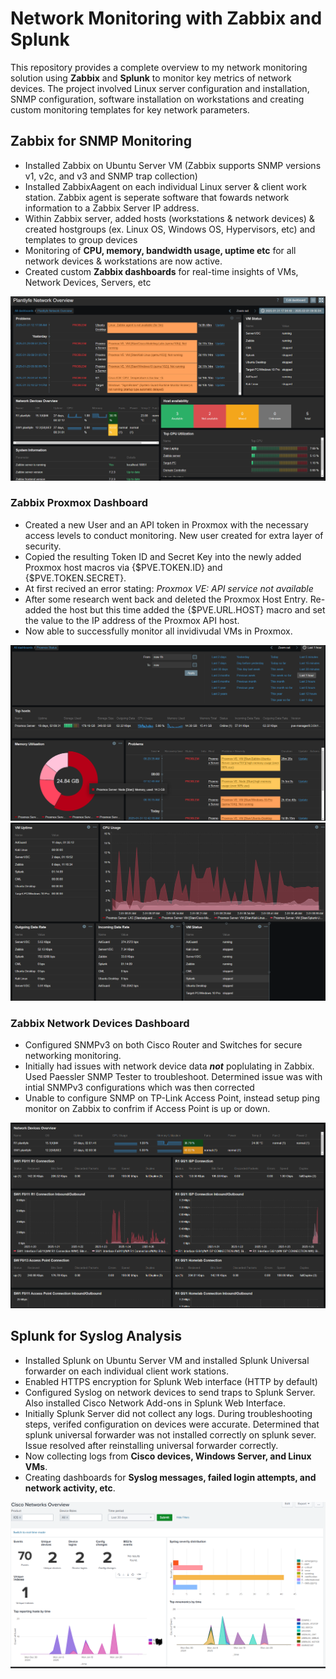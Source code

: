 # Network Monitoring with Zabbix and Splunk

This repository provides a complete overview to my network monitoring solution using **Zabbix** and **Splunk** to monitor key metrics of network devices. The project involved Linux server configuration and installation, SNMP configuration, software installation on workstations and creating custom monitoring templates for key network parameters.

## **Zabbix for SNMP Monitoring**
- Installed Zabbix on Ubuntu Server VM (Zabbix supports SNMP versions v1, v2c, and v3 and SNMP trap collection)
- Installed ZabbixAagent on each individual Linux server & client work station. Zabbix agent is seperate software that fowards network information to a Zabbix Server IP address.
- Within Zabbix server, added hosts (workstations & network devices) & created hostgroups (ex. Linux OS, Windows OS, Hypervisors, etc) and templates to group devices
- Monitoring of **CPU, memory, bandwidth usage, uptime etc** for all network devices & workstations are now active.
- Created custom **Zabbix dashboards** for real-time insights of VMs, Network Devices, Servers, etc

![View Zabbix Setup](https://github.com/Plantlyfe/Network-Monitoring/blob/main/Zabbix%20Global%20Overview.png)

### **Zabbix Proxmox Dashboard**
- Created a new User and an API token in Proxmox with the necessary access levels to conduct monitoring. New user created for extra layer of security.
- Copied the resulting Token ID and Secret Key into the newly added Proxmox host macros via {$PVE.TOKEN.ID} and {$PVE.TOKEN.SECRET}.
- At first recived an error stating: *Proxmox VE: API service not available* 
- After some research went back and deleted the Proxmox Host Entry. Re-added the host but this time added the {$PVE.URL.HOST} macro and set the value to the IP address of the Proxmox API host.
- Now able to successfully monitor all invidivudal VMs in Proxmox.


![View Proxmox Dashboard 1](https://github.com/Plantlyfe/Network-Monitoring/blob/main/Proxmox%20Dashboard%201.png)
![View Proxmox Dashboard 2](https://github.com/Plantlyfe/Network-Monitoring/blob/main/Proxmox%20Dashboard%202.png)


### **Zabbix Network Devices Dashboard**
- Configured SNMPv3 on both Cisco Router and Switches for secure networking monitoring.
- Initially had issues with network device data **_not_** poplulating in Zabbix. Used Paessler SNMP Tester to troubleshoot. Determined issue was with intial SNMPv3 configurations which was then corrected
- Unable to configure SNMP on TP-Link Access Point, instead setup ping monitor on Zabbix to confrim if Access Point is up or down.

![View Network Devices Dashboard](https://github.com/Plantlyfe/Network-Monitoring/blob/main/Network%20Devices%20Dashboard.png)


## **Splunk for Syslog Analysis**
<!-- ![Splunk Logo](https://github.com/Plantlyfe/Network-Monitoring/blob/main/logo-splunk-acc-rgb-k.png) -->
<!-- <img src="https://github.com/Plantlyfe/Network-Monitoring/blob/main/logo-splunk-acc-rgb-k.png" width="800" height="150">-->

- Installed Splunk on Ubuntu Server VM and installed Splunk Universal forwarder on each individual client work stations.
- Enabled HTTPS encryption for Splunk Web interface (HTTP by default)
- Configured Syslog on network devices to send traps to Splunk Server. Also installed Cisco Network Add-ons in Splunk Web Interface.
- Initially Splunk Server did not collect any logs. During troubleshooting steps, verifed configuration on devices were accurate. Determined that splunk universal forwarder was not  installed correctly on splunk sever. Issue resolved after reinstalling universal forwarder correctly.
- Now collecting logs from **Cisco devices, Windows Server, and Linux VMs**.
- Creating dashboards for **Syslog messages, failed login attempts, and network activity, etc**.

![View Splunk Setup](https://github.com/Plantlyfe/Network-Monitoring/blob/main/Splunk%20Syslog%20Dashboard%20-%20Cisco.png)
